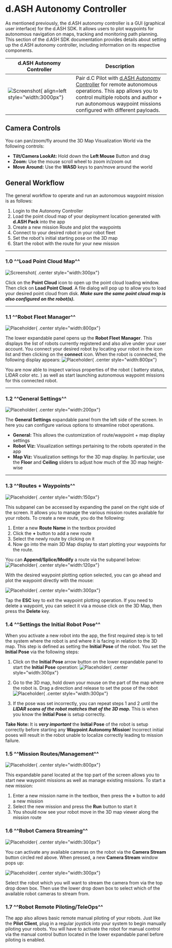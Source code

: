 # d.ASH Autonomy Controller

As mentioned previously, the d.ASH autonomy controller is a GUI (graphical user interface) for the d.ASH SDK. It allows users to plot waypoints for autonomous navigation on maps, tracking and monitoring path planning. This section of the d.ASH SDK documentation provides details about setting up the d.ASH autonomy controller, including information on its respective components.

| d.ASH Autonomy Controller | Description |
| ------- | ------- |
| ![Screenshot](img/map.jpg){ align=left style="width:3000px"} | <font size="3"> Pair d.C Pilot with [d.ASH Autonomy Controller](/dash-sdk/dash-auto/autonomy-client) for remote autonomous operations. This app allows you to control multiple robots and author + run autonomous waypoint missions configured with different payloads.

## Camera Controls
You can pan/zoom/fly around the 3D Map Visualization World via the following controls:

- **Tilt/Camera LookAt:** Hold down the **Left Mouse** Button and drag
- **Zoom:** Use the mouse scroll wheel to zoom in/zoom out
- **Move Around:** Use the **WASD** keys to pan/move around the world

## General Workflow

The general workflow to operate and run an autonomous waypoint mission is as follows:

1. Login to the Autonomy Controller
2. Load the point cloud map of your deployment location generated with **d.ASH Pack** into the app
3. Create a new mission Route and plot the waypoints
4. Connect to your desired robot in your robot fleet
5. Set the robot's initial starting pose on the 3D map
6. Start the robot with the route for your new mission

---
### 1.0 ^^Load Point Cloud Map^^
![Screenshot](img/pointcloud-load.jpg){ .center style="width:300px"} 

Click on the **Point Cloud** icon to open up the point cloud loading window. Then click on **Load Point Cloud**. A file dialog will pop up to allow you to load your desired point cloud from disk. ***Make sure the same point cloud map is also configured on the robot(s).***

---
### 1.1 ^^Robot Fleet Manager^^
![Placeholder](img/robot-manager.jpg){ .center style="width:800px"}

The lower expandable panel opens up the **Robot Fleet Manager**. This displays the list of robots currently registered and also alive under your user account. You connect your desired robot by locating your robot in the icon list and then clicking on the **connect** icon. When the robot is connected, the following display appears:
![Placeholder](img/robot-running.jpg){ .center style="width:800px"}

You are now able to inspect various properties of the robot ( battery status, LIDAR color etc. ) as well as start launching autonomous waypoint missions for this connected robot.

---
### 1.2 ^^General Settings^^
![Placeholder](img/settings.jpg){ .center style="width:200px"}

The **General Settings** expandable panel from the left side of the screen. In here you can configure various options to streamline robot operations.

- **General:** This allows the customization of route/waypoint + map display settings
- **Robot Viz:** Visualization settings pertaining to the robots operated in the app
- **Map Viz:** Visualization settings for the 3D map display. In particular, use the **Floor** and **Ceiling** sliders to adjust how much of the 3D map height-wise 

---
### 1.3 ^^Routes + Waypoints^^
![Placeholder](img/routes.jpg){ .center style="width:150px"}

This subpanel can be accessed by expanding the panel on the right side of the screen. It allows you to manage the various mission routes available for your robots. To create a new route, you do the following:

1. Enter a new **Route Name** in the textbox provided
2. Click the **+** button to add a new route
3. Select the newly route by clicking on it
4. Now go into the main 3D Map display to start plotting your waypoints for the route.

You can **Append/Splice/Modify** a route via the subpanel below:
![Placeholder](img/route-mod.jpg){ .center style="width:120px"}

With the desired waypoint plotting option selected, you can go ahead and plot the waypoint directly with the mouse:

![Placeholder](img/route-plot.jpg){ .center style="width:300px"}

Tap the **ESC** key to exit the waypoint plotting operation. If you need to delete a waypoint, you can select it via a mouse click on the 3D Map, then press the **Delete** key.

### 1.4 ^^Settings the Initial Robot Pose^^

When you activate a new robot into the app, the first required step is to tell the system where the robot is and where it is facing in relation to the 3D map. This step is defined as setting the **Initial Pose** of the robot. You set the **Initial Pose** via the following steps:

1. Click on the **Initial Pose** arrow button on the lower expandable panel to start the **Initial Pose** operation:
![Placeholder](img/intial-pose1.jpg){ .center style="width:300px"}

2. Go to the 3D map, hold down your mouse on the part of the map where the robot is. Drag a direction and release to set the pose of the robot
![Placeholder](img/intial-pose2.jpg){ .center style="width:300px"}

3. If the pose was set incorrectly, you can repeat steps 1 and 2 until the ***LIDAR scans of the robot matches that of the 3D map.*** This is when you know the **Initial Pose** is setup correctly.

**Take Note:** It is ***very important*** the **Initial Pose** of the robot is setup correctly before starting any **Waypoint Autonomy Mission**! Incorrect initial poses will result in the robot unable to localize correctly leading to mission failure.

### 1.5 ^^Mission Routes/Management^^

![Placeholder](img/missions-dock.jpg){ .center style="width:800px"}

This expandable panel located at the top part of the screen allows you to start new waypoint missions as well as manage existing missions. To start a new mission:

1. Enter a new mission name in the textbox, then press the **+** button to add a new mission
2. Select the new mission and press the **Run** button to start it
3. You should now see your robot move in the 3D map viewer along the mission route

### 1.6 ^^Robot Camera Streaming^^

![Placeholder](img/camera-stream0.jpg){ .center style="width:300px"}

You can activate any available cameras on the robot via the **Camera Stream** button circled red above. When pressed, a new **Camera Stream** window pops up:

![Placeholder](img/camera-stream1.jpg){ .center style="width:300px"}

Select the robot which you will want to stream the camera from via the top drop down box. Then use the lower drop down box to select which of the available robot cameras to stream from.

### 1.7 ^^Robot Remote Piloting/TeleOps^^

The app also allows basic remote manual piloting of your robots. Just like the **Pilot Client**, plug in a regular joystick into your system to begin manually piloting your robots. You will have to activate the robot for manual control via the manual control button located in the lower expandable panel before piloting is enabled.





